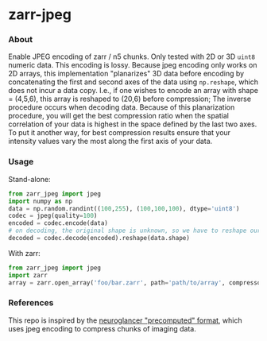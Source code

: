 # zarr-jpeg

### About
Enable JPEG encoding of zarr / n5 chunks. Only tested with 2D or 3D `uint8` numeric data. This encoding is lossy. Because jpeg encoding only works on 2D arrays, this implementation "planarizes" 3D data before encoding by concatenating the first and second axes of the data using `np.reshape`, which does not incur a data copy. I.e., if one wishes to encode an array with shape = (4,5,6), this array is reshaped to (20,6) before compression; The inverse procedure occurs when decoding data. Because of this planarization procedure, you will get the best compression ratio when the spatial correlation of your data is highest in the space defined by the last two axes. To put it another way, for best compression results ensure that your intensity values vary the most along the first axis of your data.

### Usage

Stand-alone:
```python
from zarr_jpeg import jpeg
import numpy as np
data = np.random.randint((100,255), (100,100,100), dtype='uint8')
codec = jpeg(quality=100)
encoded = codec.encode(data)
# on decoding, the original shape is unknown, so we have to reshape ourselves
decoded = codec.decode(encoded).reshape(data.shape)
```
With zarr:
```python
from zarr_jpeg import jpeg
import zarr
array = zarr.open_array('foo/bar.zarr', path='path/to/array', compressor=jpeg(quality=50), shape=(100,100,100), dtype='uint8')
```

### References
This repo is inspired by the [neuroglancer "precomputed" format](https://github.com/google/neuroglancer/blob/master/src/neuroglancer/datasource/precomputed/volume.md), which uses jpeg encoding to compress chunks of imaging data.